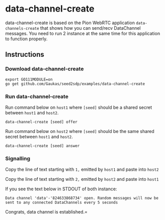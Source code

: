 # data-channel-create
data-channel-create is based on the Pion WebRTC application `data-channels-create` that shows how you can send/recv DataChannel messages. You need to run 2 instance at the same time for this application to function properly.

## Instructions
### Download data-channel-create
```
export GO111MODULE=on
go get github.com/Gaukas/seed2sdp/examples/data-channel-create
```

### Run data-channel-create

Run command below on `host1` where `[seed]` should be a shared secret between `host1` and `host2`.

```
data-channel-create [seed] offer
```

Run command below on `host2` where `[seed]` should be the same shared secret between `host1` and `host2`.

```
data-channel-create [seed] answer
```

### Signalling

Copy the line of text starting with `1,` emitted by `host1` and paste into `host2`

Copy the line of text starting with `2,` emitted by `host2` and paste into `host1`

If you see the text below in STDOUT of both instance:

```
Data channel 'data'-'824633868734' open. Random messages will now be sent to any connected DataChannels every 5 seconds
```

Congrats, data channel is established.=